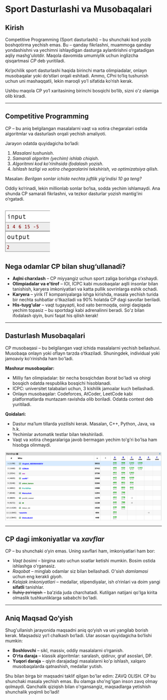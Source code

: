 # Sport Dasturlashi va Musobaqalari

## Kirish

Competitive Programming (Sport dasturlashi) – bu shunchaki kod yozib boshqotirma yechish emas. Bu – qanday fikrlashni, muammoga qanday yondashishni va yechimni ishlaydigan dasturga aylantirishni o‘rgatadigan aqliy mashg'ulotdir. Maqola davomida umumiylik uchun inglizcha qisqartmasi *CP* deb yuritiladi.

Ko‘pchilik sport dasturlashi haqida birinchi marta olimpiadalar, onlayn musobaqalar yoki do‘stlari orqali eshitadi. Ammo, CPni to‘liq tushunish uchun uni mashaqqatli, lekin maroqli yo'l sifatida ko‘rish kerak.

Ushbu maqola CP yo‘l xaritasining birinchi bosqichi bo‘lib, sizni o'z olamiga olib kiradi.

---

## Competitive Programming

CP – bu aniq belgilangan masalalarni vaqt va xotira chegaralari ostida algoritmlar va dasturlash orqali yechish amaliyoti.  

Jarayon odatda quyidagicha bo‘ladi:

1. *Masalani tushunish*.
2. *Samarali algoritm (yechim) ishlab chiqish*.
3. *Algoritmni kod ko'rinihsida ifodalash yozish*.
4. *Ishlash tezligi va xotira chegaralarini tekshirish, va optimizatsiya qilish*.

Masalan:
*Berilgan sonlar ichida nechta juftlik yig‘indisi 10 ga teng?*

Oddiy ko‘rinadi, lekin millionlab sonlar bo‘lsa, sodda yechim ishlamaydi. Ana shunda CP samarali fikrlashni, va tezkor dasturlar yozish mantig'ini o‘rgatadi.

![input/output](input-output.png)
---

## Nega odamlar CP bilan shug‘ullanadi?

- **Aqlni charxlash** – CP miyyangiz uchun sport zaliga borishga o‘xshaydi.  
- **Olimpiadalar va e’tirof** – IOI, ICPC kabi musobaqalar aqlli insonlar bilan tanishish, karyera imkoniyatlari va katta pullik sovrinlarga eshik ochadi.  
- **Karyera** – yirik IT kompaniyalarga ishga kirishda, masala yechish turida bir nechta suhbatlar o'tkaziladi va 90% holatda CP dagi savollar beriladi.
- **His-tuyg‘ular** – vaqt tugayapti, kod xato bermoqda, oxirgi daqiqada yechim topasiz – bu sportdagi kabi adrenalinni beradi. So'z bilan ifodalash qiyin, buni faqat his qilish kerak!

---

## Dasturlash Musobaqalari

CP musobaqasi – bu belgilangan vaqt ichida masalalarni yechish bellashuvi. Musobaqa onlayn yoki oflayn tarzda o‘tkaziladi. Shuningdek, individual yoki jamoaviy ko'rinishda ham bo'ladi. 

**Mashxur musobaqalar:**
- Milliy fan olimpiadalar: bir necha bosqichdan iborat bo'ladi va ohirgi bosqich odatda respublika bosqichi hisoblanadi.
- ICPC: universitet talabalari uchun, 3 kishilik jamoalar kuch bellashadi.
- Onlayn musobaqalar: Codeforces, AtCoder, LeetCode kabi platformatlarda muntazam ravishda olib boriladi. Odatda contest deb yuritiladi.  

**Qoidalari:**
- Dastur ma’lum tillarda yozilishi kerak. Masalan, C++, Python, Java, va h.k.  
- Yechimlar avtomatik testlar bilan tekshiriladi.
- Vaqt va xotira chegaralariga javob bermagan yechim to'g'ri bo'lsa ham hisobga olinmaydi.

![alt text](cf-standings.png)

---

## CP dagi imkoniyatlar va *xavflar*

CP – bu shunchaki o‘yin emas. Uning xavflari ham, imkoniyatlari ham bor:

- *Vaqt bosimi* – birgina xato uchun soatlar ketishi mumkin. Bosim ostida ishlashga o'rganasiz.
- *Raqobat* – minglab odamlar siz bilan bellashadi. O'sish _damlamasi_ uchun eng kerakli _giyoh_.
- *Kelajak imkoniyatlari* – medallar, stipendiyalar, ish o‘rinlari va doim yangi **sifatli** tanishlar.
- ~~Ruhiy zo‘riqish~~ – ba’zida juda charchatadi. Kutilgan natijani qo'lga kirita olmaslik tushkunliklarga sababchi bo'ladi.

---

## Aniq Maqsad Qo‘yish

Shug'ullanish jarayonida maqsadni aniq qo‘yish va uni yangilab borish kerak. Maqsadsiz yo‘l chalkash bo‘ladi. Ular asosan quyidagicha bo‘lishi mumkin:

- **Boshlovchi** – sikl, massiv, oddiy masalalarni o‘rganish.  
- **O‘rta daraja** – klassik algoritmlar: saralash, qidiruv, graf asoslari, DP.  
- **Yuqori daraja** – qiyin darajadagi masalalarni ko'p ishlash, xalqaro musobaqalarda qatnashish, medallar yutish.

Shu bilan birga bir maqsadni taklif qilgan bo'lar edim: ZAVQ OLISH. CP bu shunchaki masala yechish emas. Bu olamga sho'ng'igan inson zavq olmay qolmaydi. Qanchalik qiziqish bilan o'rgansangiz, maqsadlarga yetishish shunchalik yoqimli bo'ladi!